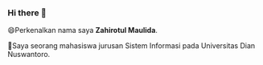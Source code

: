 ### Hi there 👋

😄Perkenalkan nama saya **Zahirotul Maulida**.<br>

🌱Saya seorang mahasiswa jurusan Sistem Informasi pada Universitas Dian Nuswantoro.<br>

<!--
**zahirotul/zahirotul** is a ✨ _special_ ✨ repository because its `README.md` (this file) appears on your GitHub profile.

Here are some ideas to get you started:

- 🔭 I’m currently working on ...
- 🌱 I’m currently learning ...
- 👯 I’m looking to collaborate on ...
- 🤔 I’m looking for help with ...
- 💬 Ask me about ...
- 📫 How to reach me: ...
- 😄 Pronouns: ...
- ⚡ Fun fact: ...
-->
